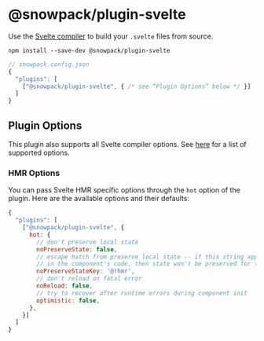 # @snowpack/plugin-svelte

Use the [Svelte compiler](https://svelte.dev/docs#Compile_time) to build your `.svelte` files from source.

```
npm install --save-dev @snowpack/plugin-svelte
```

```js
// snowpack.config.json
{
  "plugins": [
    ["@snowpack/plugin-svelte", { /* see “Plugin Options” below */ }]
  ]
}
```

## Plugin Options

This plugin also supports all Svelte compiler options. See [here](https://svelte.dev/docs#svelte_compile) for a list of supported options.

### HMR Options

You can pass Svelte HMR specific options through the `hot` option of the plugin. Here are the available options and their defaults:

```js
{
  "plugins": [
    ["@snowpack/plugin-svelte", {
      hot: {
        // don't preserve local state
        noPreserveState: false,
        // escape hatch from preserve local state -- if this string appears anywhere
        // in the component's code, then state won't be preserved for this update
        noPreserveStateKey: '@!hmr',
        // don't reload on fatal error
        noReload: false,
        // try to recover after runtime errors during component init
        optimistic: false,
      },
    }]
  ]
}
```

